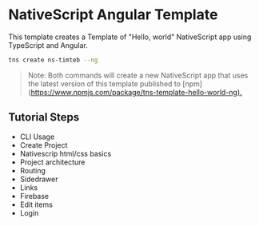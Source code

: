 # NativeScript Angular Template

This template creates a Template of "Hello, world" NativeScript app using TypeScript and Angular.

```bash
tns create ns-timteb --ng
```

> Note: Both commands will create a new NativeScript app that uses the latest version of this template published to [npm] (<https://www.npmjs.com/package/tns-template-hello-world-ng).>

## Tutorial Steps

- CLI Usage
- Create Project
- Nativescrip html/css basics
- Project architecture
- Routing
- Sidedrawer
- Links
- Firebase
- Edit items
- Login
